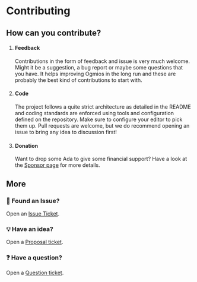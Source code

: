 # Contributing

## How can you contribute?

1. #### Feedback
   Contributions in the form of feedback and issue is very much welcome. Might it be a suggestion, a bug report or maybe some questions that you have. It helps improving Ogmios in the long run and these are probably the best kind of contributions to start with.
2. #### Code
   The project follows a quite strict architecture as detailed in the README and coding standards are enforced using tools and configuration defined on the repository. Make sure to configure your editor to pick them up. Pull requests are welcome, but we do recommend opening an issue to bring any idea to discussion first!
3. #### Donation
   Want to drop some Ada to give some financial support? Have a look at the [Sponsor page](https://github.com/adabox-aio/ogmios-java-client/blob/master/SPONSORS.md) for more details.

## More

### :bug: Found an Issue?
Open an [Issue Ticket](https://github.com/adabox-aio/ogmios-java-client/issues/new?template=bug.md).

### :bulb: Have an idea?
Open a [Proposal ticket](https://github.com/adabox-aio/ogmios-java-client/issues/new?template=idea.md).

### :question: Have a question?
Open a [Question ticket](https://github.com/adabox-aio/ogmios-java-client/issues/new).
